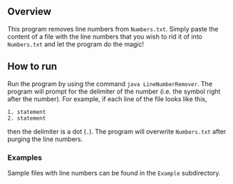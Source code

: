 ## Overview
This program removes line numbers from `Numbers.txt`. Simply paste the content of a file with the line numbers that you wish to rid it of into `Numbers.txt` and let the program do the magic!

## How to run
Run the program by using the command `java LineNumberRemover`. The program will prompt for the delimiter of the number (i.e. the symbol right after the number). For example, if each line of the file looks like this, 
```
1. statement  
2. statement
```
then the delimiter is a dot (`.`). The program will overwrite `Numbers.txt` after purging the line numbers. 

### Examples
Sample files with line numbers can be found in the `Example` subdirectory. 